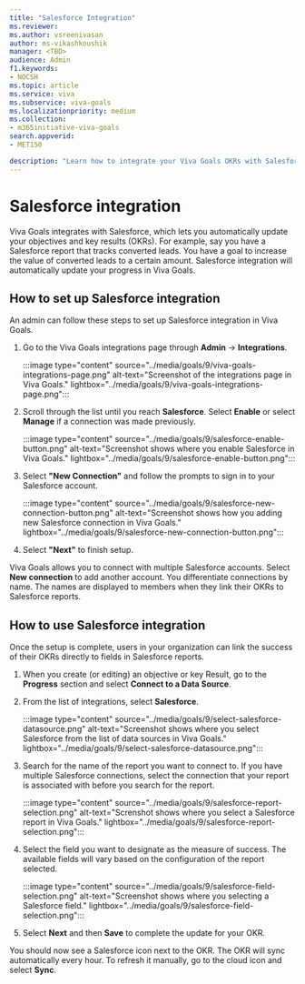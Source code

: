 ```yaml
---
title: "Salesforce Integration"
ms.reviewer: 
ms.author: vsreenivasan
author: ms-vikashkoushik
manager: <TBD>
audience: Admin
f1.keywords:
- NOCSH
ms.topic: article
ms.service: viva
ms.subservice: viva-goals
ms.localizationpriority: medium
ms.collection:  
- m365initiative-viva-goals
search.appverid:
- MET150

description: "Learn how to integrate your Viva Goals OKRs with Salesforce reports."
---
```


# Salesforce integration

Viva Goals integrates with Salesforce, which lets you automatically update your objectives and key results (OKRs). For example, say you have a Salesforce report that tracks converted leads. You have a goal to increase the value of converted leads to a certain amount. Salesforce integration will automatically update your progress in Viva Goals.

## How to set up Salesforce integration 

An admin can follow these steps to set up Salesforce integration in Viva Goals. 

1. Go to the Viva Goals integrations page through **Admin** -> **Integrations**.
  
    :::image type="content" source="../media/goals/9/viva-goals-integrations-page.png" alt-text="Screenshot of the integrations page in Viva Goals." lightbox="../media/goals/9/viva-goals-integrations-page.png":::

2. Scroll through the list until you reach **Salesforce**. Select **Enable** or select **Manage** if a connection was  made previously.
  
    :::image type="content" source="../media/goals/9/salesforce-enable-button.png" alt-text="Screenshot shows where you enable Salesforce in Viva Goals." lightbox="../media/goals/9/salesforce-enable-button.png":::

3. Select **"New Connection"** and follow the prompts to sign in to your Salesforce account.
  
    :::image type="content" source="../media/goals/9/salesforce-new-connection-button.png" alt-text="Screenshot shows how you adding new Salesforce connection in Viva Goals." lightbox="../media/goals/9/salesforce-new-connection-button.png":::

4. Select **"Next"** to finish setup.

Viva Goals allows you to connect with multiple Salesforce accounts. Select **New connection** to add another account. You differentiate connections by name. The names are displayed to members when they link their OKRs to Salesforce reports.

## How to use Salesforce integration

Once the setup is complete, users in your organization can link the success of their OKRs directly to fields in Salesforce reports.

1. When you create (or editing) an objective or key Result, go to the **Progress** section and select **Connect to a Data Source**.

2. From the list of integrations, select **Salesforce**.
  
    :::image type="content" source="../media/goals/9/select-salesforce-datasource.png" alt-text="Screenshot shows where you select Salesforce from the list of data sources in Viva Goals." lightbox="../media/goals/9/select-salesforce-datasource.png":::

3. Search for the name of the report you want to connect to. If you have multiple Salesforce connections, select the connection that your report is associated with before you search for the report.
  
    :::image type="content" source="../media/goals/9/salesforce-report-selection.png" alt-text="Screnshot shows where you select a Salesforce report in Viva Goals." lightbox="../media/goals/9/salesforce-report-selection.png":::  

4. Select the field you want to designate as the measure of success. The available fields will vary based on the configuration of the report selected.
  
    :::image type="content" source="../media/goals/9/salesforce-field-selection.png" alt-text="Screenshot shows where you selecting a Salesforce field." lightbox="../media/goals/9/salesforce-field-selection.png":::

5. Select **Next** and then **Save** to complete the update for your OKR.

You should now see a Salesforce icon next to the OKR. The OKR will sync automatically every hour. To refresh it manually, go to the cloud icon and select **Sync**.
